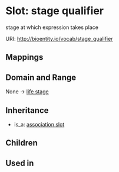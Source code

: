 # Slot: stage qualifier


stage at which expression takes place

URI: http://bioentity.io/vocab/stage_qualifier
## Mappings

## Domain and Range

None -> [life stage](LifeStage.md)
## Inheritance

 *  is_a: [association slot](association_slot.md)
## Children

## Used in

